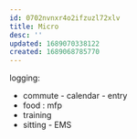 ```yaml
---
id: 0702nvnxr4o2ifzuzl72xlv
title: Micro
desc: ''
updated: 1689070338122
created: 1689068785770
---
```


logging:
- commute - calendar - entry
- food : mfp
- training
- sitting - EMS